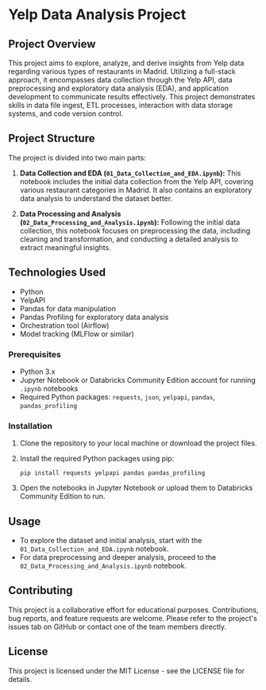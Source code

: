 # Yelp Data Analysis Project

## Project Overview

This project aims to explore, analyze, and derive insights from Yelp data regarding various types of restaurants in Madrid. Utilizing a full-stack approach, it encompasses data collection through the Yelp API, data preprocessing and exploratory data analysis (EDA), and application development to communicate results effectively. This project demonstrates skills in data file ingest, ETL processes, interaction with data storage systems, and code version control.



## Project Structure

The project is divided into two main parts:

1. **Data Collection and EDA (`01_Data_Collection_and_EDA.ipynb`):** This notebook includes the initial data collection from the Yelp API, covering various restaurant categories in Madrid. It also contains an exploratory data analysis to understand the dataset better.

2. **Data Processing and Analysis (`02_Data_Processing_and_Analysis.ipynb`):** Following the initial data collection, this notebook focuses on preprocessing the data, including cleaning and transformation, and conducting a detailed analysis to extract meaningful insights.

## Technologies Used

- Python
- YelpAPI
- Pandas for data manipulation
- Pandas Profiling for exploratory data analysis
- Orchestration tool (Airflow)
- Model tracking (MLFlow or similar)



### Prerequisites

- Python 3.x
- Jupyter Notebook or Databricks Community Edition account for running `.ipynb` notebooks
- Required Python packages: `requests`, `json`, `yelpapi`, `pandas`, `pandas_profiling`

### Installation

1. Clone the repository to your local machine or download the project files.
2. Install the required Python packages using pip:

    ```
    pip install requests yelpapi pandas pandas_profiling
    ```

3. Open the notebooks in Jupyter Notebook or upload them to Databricks Community Edition to run.

## Usage

- To explore the dataset and initial analysis, start with the `01_Data_Collection_and_EDA.ipynb` notebook.
- For data preprocessing and deeper analysis, proceed to the `02_Data_Processing_and_Analysis.ipynb` notebook.

## Contributing

This project is a collaborative effort for educational purposes. Contributions, bug reports, and feature requests are welcome. Please refer to the project's issues tab on GitHub or contact one of the team members directly.

## License

This project is licensed under the MIT License - see the LICENSE file for details.
